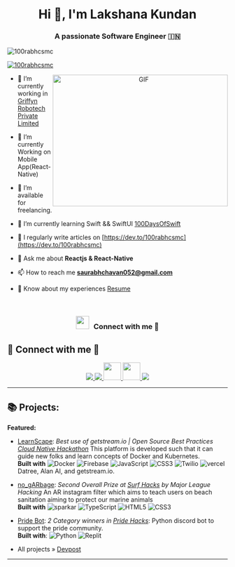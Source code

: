 <h1 align="center">Hi 👋, I'm Lakshana Kundan</h1>
<h3 align="center">A passionate Software Engineer &#127470;&#127475</h3>

<p align="left"> <img src="https://komarev.com/ghpvc/?username=100rabhcsmc&label=Profile%20views&color=0e75b6&style=flat" alt="100rabhcsmc" /> </p>

<p align="left"> <a href="https://twitter.com/100rabhcsmc" target="blank"><img src="https://img.shields.io/twitter/follow/100rabhcsmc?logo=twitter&style=for-the-badge" alt="100rabhcsmc" /></a> </p>

<a target="_blank" align="center">
  <img align="right" top="500" height="300" width="400" alt="GIF" src="https://media.giphy.com/media/SWoSkN6DxTszqIKEqv/giphy.gif">
</a>

- 🔭 I’m currently working in <a href="https://phoenix.tech/griffyn/" target="blank">Griffyn Robotech Private Limited</a>

- 🌱 I’m currently Working on Mobile App(React-Native)

- 🤝 I’m available for freelancing.

- 🌱 I’m currently learning Swift && SwiftUI <a href="https://github.com/100rabhcsmc/100DaysOfSwift" target="blank">100DaysOfSwift</a>

- 📝 I regularly write articles on [https://dev.to/100rabhcsmc](https://dev.to/100rabhcsmc)

- 💬 Ask me about **Reactjs & React-Native**

- 📫 How to reach me **saurabhchavan052@gmail.com**

- 📄 Know about my experiences <a href="https://github.com/100rabhcsmc/Me.io/blob/master/01SaurabhChavanReactNativeResume.pdf" target="blank">Resume</a>
<br/>
<h3 align="center" > <img src="https://media.giphy.com/media/iY8CRBdQXODJSCERIr/giphy.gif" width="30" height="30" style="margin-right: 10px;">Connect with me 🤝 </h3>

## 🚀 Connect with me 🤝

<p align="center">
  <a href="https://www.linkedin.com/in/lakshana-kundan/" target="_blank">
    <img src="https://img.icons8.com/color/40/000000/linkedin.png"/>
  </a>
  
  <a href="https://github.com/LakshanaKundan" target="_blank">
    <img src="https://img.icons8.com/glyph-neue/40/000000/github.png"/>
  </a>
  
  <a href="https://www.geeksforgeeks.org/user/y69793wc/?ref=header_profile" target="_blank">
    <img src="https://upload.wikimedia.org/wikipedia/commons/4/43/GeeksforGeeks.svg" width="40"/>
  </a>
  
  <a href="https://leetcode.com/u/kundan_lakshana/" target="_blank">
    <img src="https://upload.wikimedia.org/wikipedia/commons/1/19/LeetCode_logo_black.png" width="40"/>
  </a>
  
  <a href="https://instagram.com" target="_blank">
    <img src="https://img.icons8.com/color/40/000000/instagram-new.png"/>
  </a>
</p>


---
## 📚 Projects: 

**Featured:**

- [LearnScape](https://github.com/starlightknown/LearnScape):  *Best use of getstream.io | Open Source Best Practices[ Cloud Native Hackathon](https://devpost.com/software/learnscape)*
 This platform is developed such that it can guide new folks and learn concepts of Docker and Kubernetes. <br/>
 **Built with** ![Docker](https://img.shields.io/badge/docker-%230db7ed.svg?style=for-the-badge&logo=docker&logoColor=white) ![Firebase](https://img.shields.io/badge/Firebase-039BE5?style=for-the-badge&logo=Firebase&logoColor=white) ![JavaScript](https://img.shields.io/badge/javascript-%23323330.svg?style=for-the-badge&logo=javascript&logoColor=%23F7DF1E) ![CSS3](https://img.shields.io/badge/css3-%231572B6.svg?style=for-the-badge&logo=css3&logoColor=white) ![Twilio](https://img.shields.io/badge/Twilio-F22F46?style=for-the-badge&logo=Twilio&logoColor=white) ![vercel](https://img.shields.io/badge/Vercel-000000?style=for-the-badge&logo=vercel&logoColor=white) Datree, Alan AI,
and getstream.io.
- [no_gARbage](https://github.com/SurfsUpHacks21/No_gARbage): *Second Overall Prize at [Surf Hacks](https://devpost.com/software/no-garbage) by Major League Hacking*
An AR instagram filter which aims to teach users on beach
sanitation aiming to protect our marine animals <br/>
**Built with** ![sparkar](https://img.shields.io/badge/Spark%20AR-FF5C83?style=for-the-badge&logo=SparkAR&logoColor=white) ![TypeScript](https://img.shields.io/badge/typescript-%23007ACC.svg?style=for-the-badge&logo=typescript&logoColor=white) ![HTML5](https://img.shields.io/badge/html5-%23E34F26.svg?style=for-the-badge&logo=html5&logoColor=white) ![CSS3](https://img.shields.io/badge/css3-%231572B6.svg?style=for-the-badge&logo=css3&logoColor=white)
- [Pride Bot](https://github.com/tyffical/Pridebot): *2 Category winners in [Pride Hacks](https://github.com/tyffical/Pridebot)*:
Python discord bot to support the pride community. <br/>
**Built with**: ![Python](https://img.shields.io/badge/python-3670A0?style=for-the-badge&logo=python&logoColor=ffdd54) ![Replit](https://img.shields.io/badge/Replit-DD1200?style=for-the-badge&logo=Replit&logoColor=white) 

- All projects » [Devpost](https://devpost.com/ashwinexe)
---


